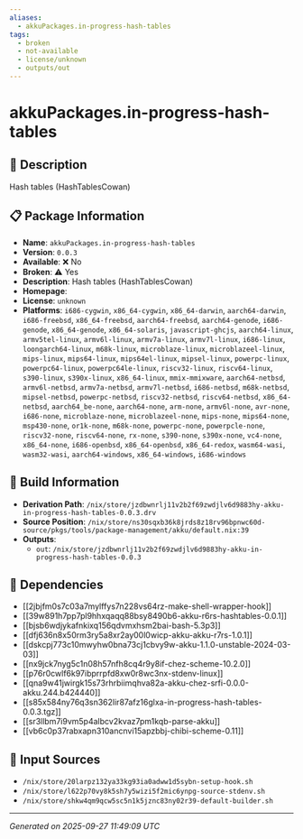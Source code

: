 ```yaml
---
aliases:
  - akkuPackages.in-progress-hash-tables
tags:
  - broken
  - not-available
  - license/unknown
  - outputs/out
---
```


# akkuPackages.in-progress-hash-tables

## 📝 Description

Hash tables (HashTablesCowan)

## 📋 Package Information

- **Name**: `akkuPackages.in-progress-hash-tables`
- **Version**: `0.0.3`
- **Available**: ❌ No
- **Broken**: ⚠️ Yes
- **Description**: Hash tables (HashTablesCowan)
- **Homepage**: []()
- **License**: `unknown`
- **Platforms**: `i686-cygwin`, `x86_64-cygwin`, `x86_64-darwin`, `aarch64-darwin`, `i686-freebsd`, `x86_64-freebsd`, `aarch64-freebsd`, `aarch64-genode`, `i686-genode`, `x86_64-genode`, `x86_64-solaris`, `javascript-ghcjs`, `aarch64-linux`, `armv5tel-linux`, `armv6l-linux`, `armv7a-linux`, `armv7l-linux`, `i686-linux`, `loongarch64-linux`, `m68k-linux`, `microblaze-linux`, `microblazeel-linux`, `mips-linux`, `mips64-linux`, `mips64el-linux`, `mipsel-linux`, `powerpc-linux`, `powerpc64-linux`, `powerpc64le-linux`, `riscv32-linux`, `riscv64-linux`, `s390-linux`, `s390x-linux`, `x86_64-linux`, `mmix-mmixware`, `aarch64-netbsd`, `armv6l-netbsd`, `armv7a-netbsd`, `armv7l-netbsd`, `i686-netbsd`, `m68k-netbsd`, `mipsel-netbsd`, `powerpc-netbsd`, `riscv32-netbsd`, `riscv64-netbsd`, `x86_64-netbsd`, `aarch64_be-none`, `aarch64-none`, `arm-none`, `armv6l-none`, `avr-none`, `i686-none`, `microblaze-none`, `microblazeel-none`, `mips-none`, `mips64-none`, `msp430-none`, `or1k-none`, `m68k-none`, `powerpc-none`, `powerpcle-none`, `riscv32-none`, `riscv64-none`, `rx-none`, `s390-none`, `s390x-none`, `vc4-none`, `x86_64-none`, `i686-openbsd`, `x86_64-openbsd`, `x86_64-redox`, `wasm64-wasi`, `wasm32-wasi`, `aarch64-windows`, `x86_64-windows`, `i686-windows`

## 🔧 Build Information

- **Derivation Path**: `/nix/store/jzdbwnrlj11v2b2f69zwdjlv6d9883hy-akku-in-progress-hash-tables-0.0.3.drv`
- **Source Position**: `/nix/store/ns30sqxb36k8jrds8z18rv96bpnwc60d-source/pkgs/tools/package-management/akku/default.nix:39`
- **Outputs**:
  - `out`:  `/nix/store/jzdbwnrlj11v2b2f69zwdjlv6d9883hy-akku-in-progress-hash-tables-0.0.3`

## 🔗 Dependencies

- [[2jbjfm0s7c03a7mylffys7n228vs64rz-make-shell-wrapper-hook]]
- [[39w891h7pp7pl9hhxqaqq88bsy8490b6-akku-r6rs-hashtables-0.0.1]]
- [[bjsb6wdjykafnkixq156qdvmxhsm2bai-bash-5.3p3]]
- [[dfj636n8x50rm3ry5a8xr2ay00l0wicp-akku-akku-r7rs-1.0.1]]
- [[dskcpj773c10mwyhw0bna73cj1cbvy9w-akku-1.1.0-unstable-2024-03-03]]
- [[nx9jck7nyg5c1n08h57nfh8cq4r9y8if-chez-scheme-10.2.0]]
- [[p76r0cwlf6k97ibprrpfd8xw0r8wc3nx-stdenv-linux]]
- [[qna9w41jwirgk15s73rhrbiimqhva82a-akku-chez-srfi-0.0.0-akku.244.b424440]]
- [[s85x584ny76q3sn362lir87afz16glxa-in-progress-hash-tables-0.0.3.tgz]]
- [[sr3llbm7i9vm5p4albcv2kvaz7pm1kqb-parse-akku]]
- [[vb6c0p37rabxapn310ancnvi15apzbbj-chibi-scheme-0.11]]

## 📁 Input Sources

- `/nix/store/20larpz132ya33kg93ia0adww1d5sybn-setup-hook.sh`
- `/nix/store/l622p70vy8k5sh7y5wizi5f2mic6ynpg-source-stdenv.sh`
- `/nix/store/shkw4qm9qcw5sc5n1k5jznc83ny02r39-default-builder.sh`

---
*Generated on 2025-09-27 11:49:09 UTC*
